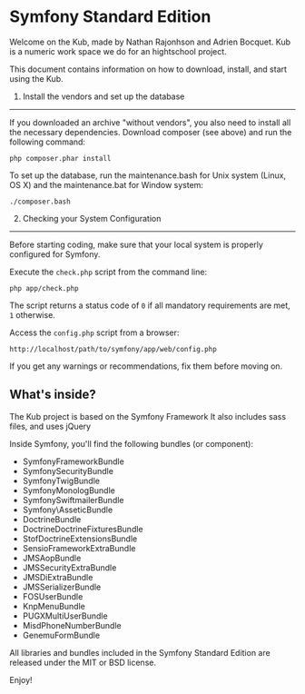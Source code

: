 Symfony Standard Edition
========================

Welcome on the Kub, made by Nathan Rajonhson and Adrien Bocquet.
Kub is a numeric work space we do for an hightschool project.

This document contains information on how to download, install, and start
using the Kub.

1) Install the vendors and set up the database
----------------------------------------------

If you downloaded an archive "without vendors", you also need to install all
the necessary dependencies. Download composer (see above) and run the
following command:

    php composer.phar install

To set up the database, run the maintenance.bash for Unix system (Linux, OS X)
and the maintenance.bat for Window system:

	./composer.bash

2) Checking your System Configuration
-------------------------------------

Before starting coding, make sure that your local system is properly
configured for Symfony.

Execute the `check.php` script from the command line:

    php app/check.php

The script returns a status code of `0` if all mandatory requirements are met,
`1` otherwise.

Access the `config.php` script from a browser:

    http://localhost/path/to/symfony/app/web/config.php

If you get any warnings or recommendations, fix them before moving on.


What's inside?
---------------

The Kub project is based on the Symfony Framework
It also includes sass files, and uses jQuery

Inside Symfony, you'll find the following bundles (or component):
 - SymfonyFrameworkBundle
 - SymfonySecurityBundle
 - SymfonyTwigBundle
 - SymfonyMonologBundle
 - SymfonySwiftmailerBundle
 - Symfony\AsseticBundle
 - DoctrineBundle
 - DoctrineDoctrineFixturesBundle
 - StofDoctrineExtensionsBundle
 - SensioFrameworkExtraBundle
 - JMSAopBundle
 - JMSSecurityExtraBundle
 - JMSDiExtraBundle
 - JMSSerializerBundle
 - FOSUserBundle
 - KnpMenuBundle
 - PUGXMultiUserBundle
 - MisdPhoneNumberBundle
 - GenemuFormBundle

All libraries and bundles included in the Symfony Standard Edition are
released under the MIT or BSD license.

Enjoy!


